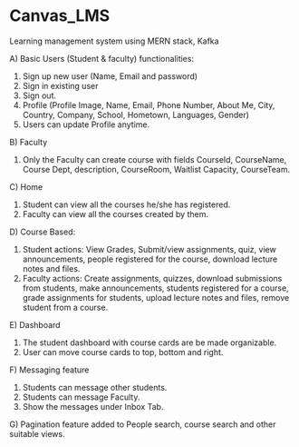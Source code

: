 # Canvas_LMS
Learning management system using MERN stack, Kafka


A) Basic Users (Student & faculty) functionalities:
1. Sign up new user (Name, Email and password)
2. Sign in existing user
3. Sign out.
4. Profile (Profile Image, Name, Email, Phone Number, About Me, City, Country, Company, School, Hometown, Languages, Gender)
5. Users can update Profile anytime.

B) Faculty
1. Only the Faculty can create course with fields CourseId, CourseName, Course Dept, description, CourseRoom, Waitlist Capacity, CourseTeam.

C) Home
1. Student can view all the courses he/she has registered.
2. Faculty can view all the courses created by them.

D) Course Based:
1. Student actions: View Grades, Submit/view assignments, quiz, view announcements, people registered for the course, download lecture notes and files.
2. Faculty actions: Create assignments, quizzes, download submissions from students, make announcements, students registered for a course, grade assignments for students, upload lecture notes and files, remove student from a course.

E) Dashboard 
1. The student dashboard with course cards are be made organizable.
2. User can move course cards to top, bottom and right.

F) Messaging feature
1. Students can message other students.
2. Students can message Faculty.
3. Show the messages under Inbox Tab.

G) Pagination feature added to People search, course search and other suitable views.
